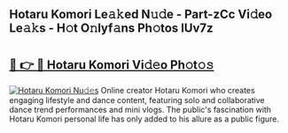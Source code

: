 ## Hotaru Komori Le𝚊𝚔ed N𝚞𝚍e - Part-zCc Vi𝚍eo Le𝚊𝚔s - H𝚘t O𝚗lyf𝚊ns Ph𝚘tos lUv7z

# <h2><a href="http://hf414cq.feru.top/?c=Hotaru+Komori">🔗 👉 🔴 Hotaru Komori Vi𝚍𝚎o Ph𝚘t𝚘𝚜</a></h2>

[![Hotaru Komori Nu𝚍𝚎s](https://i.imgur.com/0TWrTi3.gif)](http://hf414cq.feru.top/?c=Hotaru+Komori)
Online creator Hotaru Komori who creates engaging lifestyle and dance content, featuring solo and collaborative dance trend performances and mini vlogs. The public's fascination with Hotaru Komori personal life has only added to his allure as a public figure. 
